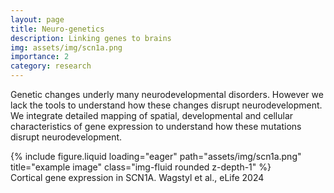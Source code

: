 ```yaml
---
layout: page
title: Neuro-genetics
description: Linking genes to brains
img: assets/img/scn1a.png
importance: 2
category: research
---
```


Genetic changes underly many neurodevelopmental disorders. However we lack the tools to understand how these changes disrupt neurodevelopment. We integrate detailed mapping of spatial, developmental and cellular characteristics of gene expression to understand how these mutations disrupt neurodevelopment.


<div class="row">
    <div class="col-sm mt-3 mt-md-0">
        {% include figure.liquid loading="eager" path="assets/img/scn1a.png" title="example image" class="img-fluid rounded z-depth-1" %}
    </div>
</div>
<div class="caption">
    Cortical gene expression in SCN1A. Wagstyl et al., eLife 2024
</div>
